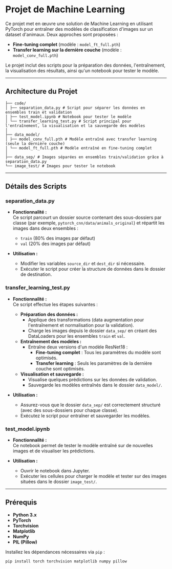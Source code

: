 # Projet de Machine Learning

Ce projet met en œuvre une solution de Machine Learning en utilisant PyTorch pour entraîner des modèles de classification d'images sur un dataset d'animaux. Deux approches sont proposées :  
- **Fine-tuning complet** (modèle : `model_ft_full.pth`)  
- **Transfer learning sur la dernière couche** (modèle : `model_conv_full.pth`)

Le projet inclut des scripts pour la préparation des données, l'entraînement, la visualisation des résultats, ainsi qu'un notebook pour tester le modèle.

---

## Architecture du Projet
```plaintext
├── code/ 
│ ├── separation_data.py # Script pour séparer les données en ensembles train et validation 
│ ├── test_model.ipynb # Notebook pour tester le modèle 
│ └── transfer_learning_test.py # Script principal pour l'entraînement, la visualisation et la sauvegarde des modèles
│
├── data_model/
│ ├── model_conv_full.pth # Modèle entraîné avec transfer learning (seule la dernière couche) 
│ └── model_ft_full.pth # Modèle entraîné en fine-tuning complet
│
├── data_sep/ # Images séparées en ensembles train/validation grâce à separation_data.py 
└── image_test/ # Images pour tester le notebook
```

---

## Détails des Scripts

### separation_data.py

- **Fonctionnalité :**  
  Ce script parcourt un dossier source contenant des sous-dossiers par classe (par exemple, `pytorch_cnn/data/animals_original`) et répartit les images dans deux ensembles :  
  - `train` (80% des images par défaut)  
  - `val` (20% des images par défaut)

- **Utilisation :**  
  - Modifier les variables `source_dir` et `dest_dir` si nécessaire.
  - Exécuter le script pour créer la structure de données dans le dossier de destination.

### transfer_learning_test.py

- **Fonctionnalité :**  
  Ce script effectue les étapes suivantes :
  - **Préparation des données :**  
    - Applique des transformations (data augmentation pour l'entraînement et normalisation pour la validation).
    - Charge les images depuis le dossier `data_sep/` en créant des DataLoaders pour les ensembles `train` et `val`.
  - **Entraînement des modèles :**  
    - Entraîne deux versions d'un modèle ResNet18 :
      - **Fine-tuning complet** : Tous les paramètres du modèle sont optimisés.
      - **Transfer learning** : Seuls les paramètres de la dernière couche sont optimisés.
  - **Visualisation et sauvegarde :**  
    - Visualise quelques prédictions sur les données de validation.
    - Sauvegarde les modèles entraînés dans le dossier `data_model/`.

- **Utilisation :**  
  - Assurez-vous que le dossier `data_sep/` est correctement structuré (avec des sous-dossiers pour chaque classe).
  - Exécutez le script pour entraîner et sauvegarder les modèles.

### test_model.ipynb

- **Fonctionnalité :**  
  Ce notebook permet de tester le modèle entraîné sur de nouvelles images et de visualiser les prédictions.

- **Utilisation :**  
  - Ouvrir le notebook dans Jupyter.
  - Exécuter les cellules pour charger le modèle et tester sur des images situées dans le dossier `image_test/`.

---

## Prérequis

- **Python 3.x**
- **PyTorch**
- **Torchvision**
- **Matplotlib**
- **NumPy**
- **PIL (Pillow)**

Installez les dépendances nécessaires via `pip` :

```bash
pip install torch torchvision matplotlib numpy pillow
